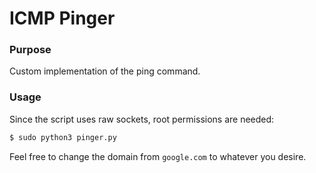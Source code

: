 # ICMP Pinger

### Purpose

Custom implementation of the ping command.

### Usage

Since the script uses raw sockets, root permissions are needed:
```bash
$ sudo python3 pinger.py
```

Feel free to change the domain from `google.com` to whatever you desire.